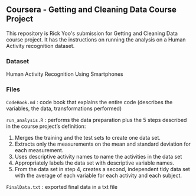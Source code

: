 ## Coursera - Getting and Cleaning Data Course Project
This repository is Rick Yoo's submission for Getting and Cleaning Data course project. 
It has the instructions on running the analysis on a Human Activity recognition dataset.

### Dataset
Human Activity Recognition Using Smartphones

### Files
`CodeBook.md` : code book that explains the entire code (describes the variables, the data, transformations performed)

`run_analysis.R` : performs the data preparation plus the 5 steps described in the course project’s definition:
1. Merges the training and the test sets to create one data set.
2. Extracts only the measurements on the mean and standard deviation for each measurement.
3. Uses descriptive activity names to name the activities in the data set
4. Appropriately labels the data set with descriptive variable names.
5. From the data set in step 4, creates a second, independent tidy data set with the average of each variable for each activity and each subject.  

`FinalData.txt` : exported final data in a txt file
